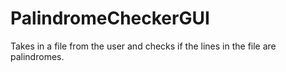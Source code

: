 # PalindromeCheckerGUI
Takes in a file from the user and checks if the lines in the file are palindromes. 
